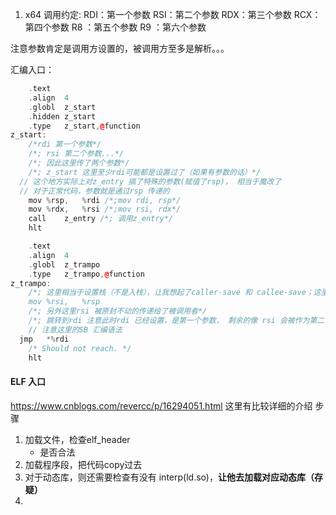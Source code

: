 1. x64 调用约定:
RDI：第一个参数
RSI：第二个参数
RDX：第三个参数
RCX：第四个参数
R8 ：第五个参数
R9 ：第六个参数

注意参数肯定是调用方设置的，被调用方至多是解析。。。


汇编入口：
```C++
	.text
	.align	4
	.globl	z_start
	.hidden	z_start
	.type	z_start,@function
z_start:
	/*rdi 第一个参数*/
	/*; rsi 第二个参数...*/
	/*; 因此这里传了两个参数*/
	/*; z_start 这里至少rdi可能都是设置过了（如果有参数的话）*/
  // 这个地方实际上对z_entry 搞了特殊的参数(赋值了rsp)， 相当于魔改了
  // 对于正常代码，参数就是通过rsp 传递的
	mov	%rsp,	%rdi /*;mov rdi, rsp*/
	mov	%rdx,	%rsi /*;mov rsi, rdx*/
	call	z_entry /*; 调用z_entry*/
	hlt


```

```C++
	.text
	.align	4
	.globl	z_trampo
	.type	z_trampo,@function
z_trampo:
	/*; 这里相当于设置栈（不是入栈），让我想起了caller-save 和 callee-save；这里把第二个参数舍之道rsp上（设置栈）
	mov	%rsi,	%rsp 
	/*; 另外这里rsi 被原封不动的传递给了被调用者*/
	/*; 跳转到rdi 注意此时rdi 已经设置，是第一个参数， 剩余的像 rsi 会被作为第二个参数传递，等等等等，他这里相当于直接复用了rsp的东西*/
	// 注意这里的SB 汇编语法
  jmp	*%rdi 
	/* Should not reach. */
	hlt

```

#### ELF 入口
https://www.cnblogs.com/revercc/p/16294051.html
这里有比较详细的介绍
步骤
1. 加载文件，检查elf_header
    * 是否合法
2. 加载程序段，把代码copy过去
2. 对于动态库，则还需要检查有没有 interp(ld.so)，**让他去加载对应动态库（存疑）**
3. 